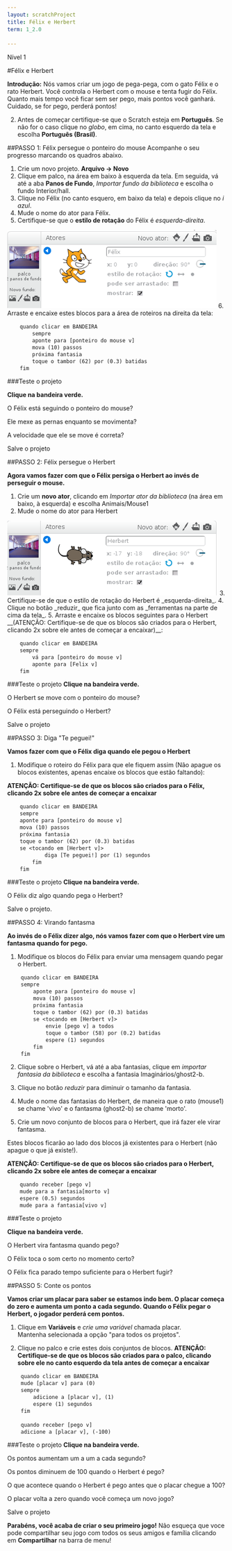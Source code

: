 ```yaml
---
layout: scratchProject
title: Félix e Herbert
term: 1_2.0

---
```


Nível 1

#Félix e Herbert

__Introdução:__
Nós vamos criar um jogo de pega-pega, com o gato Félix e o rato Herbert. 
Você controla o Herbert com o mouse e tenta fugir do Félix. 
Quanto mais tempo você ficar sem ser pego, mais pontos você ganhará. 
Cuidado, se for pego, perderá pontos!


2. Antes de começar certifique-se que o Scratch esteja em __Português__. 
Se não for o caso clique no _globo_,  em cima, no canto esquerdo da tela e escolha __Português (Brasil)__.




##PASSO 1: Félix persegue o ponteiro do mouse
Acompanhe o seu progresso marcando os quadros abaixo.

1. Crie um novo projeto. __Arquivo -> Novo__
2. Clique em palco, na área em baixo à esquerda da tela. Em seguida, vá até a aba __Panos de Fundo__, 
 _Importar fundo da biblioteca_ e escolha o fundo Interior/hall.
3. Clique no Félix (no canto esquero, em baixo da tela) e depois clique no _i azul_. 
4. Mude o nome do ator para Félix.
5. Certifique-se que o __estilo de rotação__ do Félix é _esquerda-direita_.
<img src="img/info_felix.png">
6. Arraste e encaixe estes blocos para a área de roteiros na direita da tela:


		quando clicar em BANDEIRA
			sempre
			aponte para [ponteiro do mouse v]
			mova (10) passos
			próxima fantasia
			toque o tambor (62) por (0.3) batidas
		fim

		
###Teste o projeto

__Clique na bandeira verde.__


O Félix está seguindo o ponteiro do mouse? 

Ele mexe as pernas enquanto se movimenta? 

A velocidade que ele se move é correta?

 

Salve o projeto

##PASSO 2: Félix persegue o Herbert

__Agora vamos fazer com que o Félix persiga o Herbert ao invés de perseguir o mouse.__

1. Crie um __novo ator__, clicando em _Importar ator da biblioteca_ (na área em baixo, à esquerda) e escolha Animais/Mouse1
2. Mude o nome do ator para Herbert
<img src="img/nome_herbert.png">
3. Certifique-se de que o estilo de rotação do Herbert é _esquerda-direita_.
4. Clique no botão _reduzir_ que fica junto com as _ferramentas na parte de cima da tela_. 
5. Arraste e encaixe os blocos seguintes para o Herbert 
__(ATENÇÃO: Certifique-se de que os blocos são criados para o Herbert, clicando 2x sobre ele antes de começar a encaixar)__: 

		quando clicar em BANDEIRA
		sempre
			vá para [ponteiro do mouse v]
			aponte para [Felix v]		
		fim

###Teste o projeto
__Clique na bandeira verde.__

O Herbert se move com o ponteiro do mouse? 

O Félix está perseguindo o Herbert?

Salve o projeto

##PASSO 3: Diga "Te peguei!"

__Vamos fazer com que o Félix diga quando ele pegou o Herbert__


1. Modifique o roteiro do Félix para que ele fiquem assim (Não apague os blocos existentes, apenas encaixe os blocos que estão faltando): 

__ATENÇÃO: Certifique-se de que os blocos são criados para o Félix, clicando 2x sobre ele antes de começar a encaixar__


		quando clicar em BANDEIRA
		sempre
		aponte para [ponteiro do mouse v]
		mova (10) passos
		próxima fantasia
		toque o tambor (62) por (0.3) batidas
		se <tocando em [Herbert v]>
				diga [Te peguei!] por (1) segundos
			fim
		fim

###Teste o projeto
__Clique na bandeira verde.__

O Félix diz algo quando pega o Herbert?

Salve o projeto.

##PASSO 4: Virando fantasma

__Ao invés de o Félix dizer algo, nós vamos fazer com que o Herbert vire um fantasma quando for pego.__

1. Modifique os blocos do Félix para enviar uma mensagem quando pegar o Herbert.

		quando clicar em BANDEIRA
		sempre
			aponte para [ponteiro do mouse v]
			mova (10) passos
			próxima fantasia
			toque o tambor (62) por (0.3) batidas
			se <tocando em [Herbert v]>
				envie [pego v] a todos
				toque o tambor (58) por (0.2) batidas
				espere (1) segundos
			fim
		fim


2. Clique sobre o Herbert, vá até a aba fantasias, clique em _importar fantasia da biblioteca_ e escolha a fantasia Imaginários/ghost2-b.
3. Clique no botão _reduzir_ para diminuir o tamanho da fantasia.
4. Mude o nome das fantasias do Herbert, de maneira que o rato (mouse1) se chame 'vivo' e o fantasma (ghost2-b) se chame 'morto'.
5. Crie um novo conjunto de blocos para o Herbert, que irá fazer ele virar fantasma. 

Estes blocos ficarão ao lado dos blocos já existentes para o Herbert (não apague o que já existe!).

__ATENÇÃO: Certifique-se de que os blocos são criados para o Herbert, clicando 2x sobre ele antes de começar a encaixar__

		quando receber [pego v]
		mude para a fantasia[morto v]
		espere (0.5) segundos
		mude para a fantasia[vivo v]	
	
	
###Teste o projeto

__Clique na bandeira verde.__

O Herbert  vira fantasma quando pego?

O Félix toca o som certo no momento certo?

O Félix fica parado tempo suficiente para o Herbert fugir?

##PASSO 5: Conte os pontos

__Vamos criar um placar para saber se estamos indo bem. O placar começa do zero e aumenta um ponto a cada segundo. 
Quando o Félix pegar o Herbert, o jogador perderá cem pontos.__

1. Clique em __Variáveis__ e _crie uma variável_ chamada placar.  
Mantenha selecionada a opção "para todos os projetos".
2. Clique no palco e crie estes dois conjuntos de blocos.
__ATENÇÃO: Certifique-se de que os blocos são criados para o palco, clicando sobre ele no canto esquerdo da tela antes de começar a encaixar__
		
		quando clicar em BANDEIRA
		mude [placar v] para (0)
		sempre
			adicione a [placar v], (1)
			espere (1) segundos
		fim
		
		quando receber [pego v]
		adicione a [placar v], (-100)
	

###Teste o projeto
__Clique na bandeira verde.__

Os pontos aumentam um a um a cada segundo?

Os pontos diminuem de 100 quando o Herbert é pego?

O que acontece quando o Herbert é pego antes que o placar chegue a 100?

O placar volta a zero quando você começa um novo jogo?

Salve o projeto

__Parabéns, você acaba de criar o seu primeiro jogo!__
Não esqueça que voce pode compartilhar seu jogo com todos os seus amigos e família clicando em __Compartilhar__ na barra de menu!

